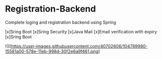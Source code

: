 # Registration-Backend
Complete loging and registration backend using Spring

 [x]Sring Boot
 [x]Sring Security
 [x]Java Mail
 [x]Email verification with expiry
 [x]Sring Boot
 
 !()[https://user-images.githubusercontent.com/40702606/104789980-15581a00-578e-11eb-998d-30f2e6a9f461.png]

